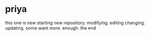 # priya
this one is new
starting new repository.
modifying.
editing
changing.
updating.
some want more.
enough.
the end
